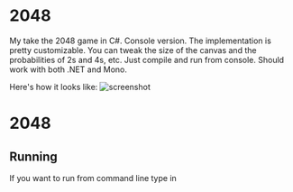 # 2048

My take the 2048 game in C#. Console version. The implementation is pretty customizable. You can tweak the size of the canvas and the probabilities of 2s and 4s, etc. Just compile and run from console. Should work with both .NET and Mono.

Here's how it looks like: ![screenshot](doc/screenshot.png "Screenshot")

# 2048

## Running

If you want to run from command line type in
```dotnet run --project 2048
```
